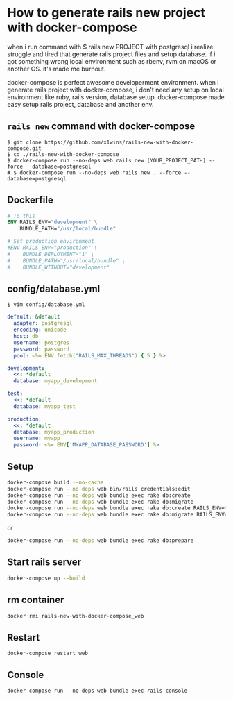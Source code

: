 # How to generate rails new project with docker-compose

when i run command with $ rails new PROJECT with postgresql
i realize struggle and tired that generate rails project files and setup database. 
if i got something wrong local environment such as rbenv, rvm on macOS or another OS. it's made me burnout.

docker-compose is perfect awesome developerment environment. 
when i generate rails project with docker-compose, i don't need any setup on local environment like ruby, rails version, database setup. 
docker-compose made easy setup rails project, database and another env.

## ```rails new``` command with docker-compose
```
$ git clone https://github.com/x1wins/rails-new-with-docker-compose.git
$ cd ./rails-new-with-docker-compose
$ docker-compose run --no-deps web rails new [YOUR_PROJECT_PATH] --force --database=postgresql
# $ docker-compose run --no-deps web rails new . --force --database=postgresql
```

## Dockerfile
```dockerfile
# To this
ENV RAILS_ENV="development" \
    BUNDLE_PATH="/usr/local/bundle"

# Set production environment
#ENV RAILS_ENV="production" \
#    BUNDLE_DEPLOYMENT="1" \
#    BUNDLE_PATH="/usr/local/bundle" \
#    BUNDLE_WITHOUT="development"

```

## config/database.yml
```
$ vim config/database.yml
```
```yaml
default: &default
  adapter: postgresql
  encoding: unicode
  host: db
  username: postgres
  password: password
  pool: <%= ENV.fetch("RAILS_MAX_THREADS") { 5 } %>

development:
  <<: *default
  database: myapp_development

test:
  <<: *default
  database: myapp_test

production:
  <<: *default
  database: myapp_production
  username: myapp
  password: <%= ENV['MYAPP_DATABASE_PASSWORD'] %>
```

## Setup
```bash
docker-compose build --no-cache
docker-compose run --no-deps web bin/rails credentials:edit
docker-compose run --no-deps web bundle exec rake db:create
docker-compose run --no-deps web bundle exec rake db:migrate
docker-compose run --no-deps web bundle exec rake db:create RAILS_ENV=test
docker-compose run --no-deps web bundle exec rake db:migrate RAILS_ENV=test
```
or
```bash
docker-compose run --no-deps web bundle exec rake db:prepare
```

## Start rails server
```bash
docker-compose up --build
```

## rm container
```bash
docker rmi rails-new-with-docker-compose_web
```


## Restart
```
docker-compose restart web
```

## Console
```
docker-compose run --no-deps web bundle exec rails console
```

